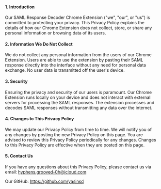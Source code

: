 #### 1. Introduction
Our SAML Response Decoder Chrome Extension ("we", "our", or "us") is committed to protecting your privacy. This Privacy Policy explains the details of how our Chrome Extension does not collect, store, or share any personal information or browsing data of its users.

#### 2. Information We Do Not Collect
We do not collect any personal information from the users of our Chrome Extension. Users are able to use the extension by pasting their SAML response directly into the interface without any need for personal data exchange. No user data is transmitted off the user's device.

#### 3. Security
Ensuring the privacy and security of our users is paramount. Our Chrome Extension runs locally on your device and does not interact with external servers for processing the SAML responses. The extension processes and decodes SAML responses without transmitting any data over the internet.

#### 4. Changes to This Privacy Policy
We may update our Privacy Policy from time to time. We will notify you of any changes by posting the new Privacy Policy on this page. You are advised to review this Privacy Policy periodically for any changes. Changes to this Privacy Policy are effective when they are posted on this page.

#### 5. Contact Us
If you have any questions about this Privacy Policy, please contact us via email: hyphens.grooved-0h@icloud.com

Our GitHub: https://github.com/yasinsd